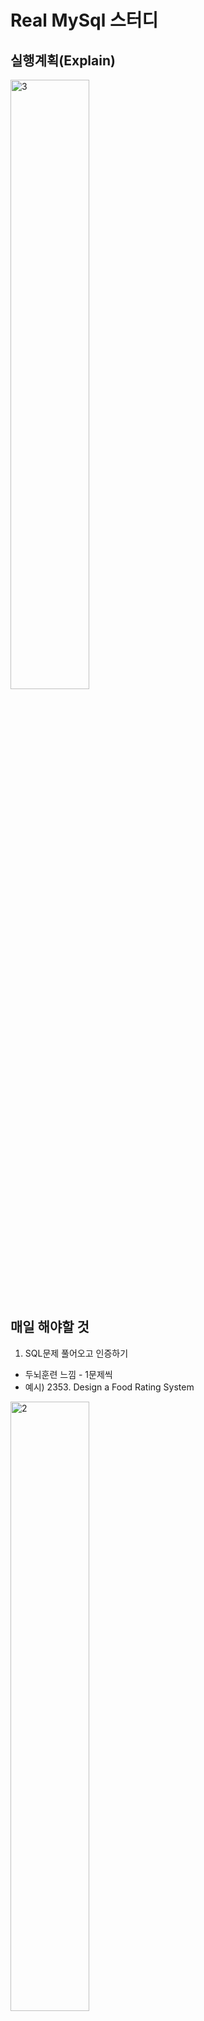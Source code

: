 # Real MySql 스터디

## 실행계획(Explain)
<img width="50%" alt="3" src="https://github.com/user-attachments/assets/8585473d-c624-4ea3-bcf4-69beb1e5498d" />


## 매일 해야할 것
1. SQL문제 풀어오고 인증하기
- 두뇌훈련 느낌 - 1문제씩
- 예시) 2353. Design a Food Rating System
<img width="50%" alt="2" src="https://github.com/user-attachments/assets/7e60346a-97c9-4e90-b7c6-a4d0b2016138" />

---

## 매주 해야할 것
1. 책 내용 보고 정리하기
```text
1. 각 목차별 핵심내용 정리해서 올리기(순서 상관없이)
    1. 대단원: 핵심 내용
    2. 중단원: 핵심 내용
2. 코드 칠 수 있으며 코드로 정리
3. 그림 많이 넣어두기(가독성 높이기)
    1. 가독성 높일 정도로
    2. GPT로 정리글 안 만든 느낌 드게 하기
4. **샤키라 샘플  데이터베이스 가져와서 실습해보기(8 ~ 10장 할 때 사용하기)**
```

2. 문제 OX, 빈칸 포함 총 10문제 만들기 

---

## 10월 1일 룰 수정

1. 5분 발표 : 배우고 찾아보고 조사한 내용 - 이거 재미있어보였다. (하나의 중단원이든 소단원이든, 여러 중단원이든)
2. 스토리텔링으로 말해라
3. 문제 풀기
4. 읽고 복습하는 느낌으로 정리한 파일 보기
